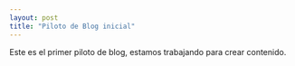 ```yaml
---
layout: post
title: "Piloto de Blog inicial"
---
```


Este es el primer piloto de blog, estamos trabajando para crear contenido.

